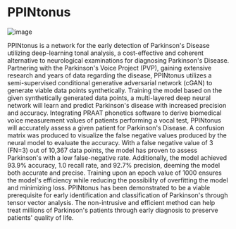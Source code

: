 # PPINtonus
![image](https://user-images.githubusercontent.com/115124159/197699213-bf282fd0-619d-46a5-a6bd-ad5e885b7ede.png)

PPINtonus is a network for the early detection of Parkinson's Disease utilizing deep-learning
tonal analysis, a cost-effective and coherent alternative to neurological examinations for
diagnosing Parkinson's Disease. Partnering with the Parkinson's Voice Project (PVP), gaining
extensive research and years of data regarding the disease, PPINtonus utilizes a semi-supervised
conditional generative adversarial network (cGAN) to generate viable data points synthetically.
Training the model based on the given synthetically generated data points, a multi-layered deep
neural network will learn and predict Parkinson's disease with increased precision and accuracy.
Integrating PRAAT phonetics software to derive biomedical voice measurement values of
patients performing a vocal test, PPINtonus will accurately assess a given patient for Parkinson's
Disease. A confusion matrix was produced to visualize the false negative values produced by the
neural model to evaluate the accuracy. With a false negative value of 3 (FN=3) out of 10,367
data points, the model has proven to assess Parkinson's with a low false-negative rate.
Additionally, the model achieved 93.9% accuracy, 1.0 recall rate, and 92.7% precision, deeming
the model both accurate and precise. Training upon an epoch value of 1000 ensures the model's
efficiency while reducing the possibility of overfitting the model and minimizing loss.
PPINtonus has been demonstrated to be a viable prerequisite for early identification and
classification of Parkinson's through tensor vector analysis. The non-intrusive and efficient
method can help treat millions of Parkinson's patients through early diagnosis to preserve
patients' quality of life.
